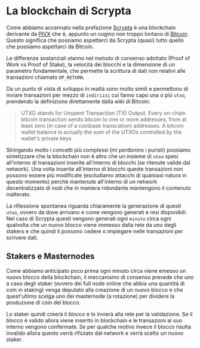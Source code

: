 # La blockchain di Scrypta

Come abbiamo accennato nella prefazione [Scrypta](https://scryptachain.org) è una blockchain derivante da [PIVX](https://pivx.org/) che è, appunto un cugino non troppo lontano di [Bitcoin](https://bitcoin.org/it/). Questo significa che possiamo aspettarci da Scrypta (quasi) tutto quello che possiamo aspettarci da Bitcoin.

Le differenze sostanziali stanno nel metodo di consenso adottato (Proof of Work vs Proof of Stake), la velocità dei blocchi e la dimensione di un parametro fondamentale, che permette la scrittura di dati non relativi alle transazioni chiamato `OP_RETURN`.

Da un punto di vista di sviluppo in realtà sono molto simili e permettono di inviare transazioni per mezzo di `indirizzi` cui fanno capo una o più `utxo`, prendendo la definizione direttamente dalla wiki di Bitcoin:

> UTXO stands for Unspent Transaction (TX) Output. Every on-chain bitcoin transaction sends bitcoin to one or more addresses, from at least zero (in case of a coinbase transcation) addresses. A bitcoin wallet balance is actually the sum of the UTXOs controlled by the wallet's private keys.

Stringando molto i concetti più complessi (mi perdonino i puristi) possiamo sintetizzare che la blockchain non è altro che un insieme di `utxo` spesi all'interno di transazioni inserite all'interno di blocchi (se ritenute valide dal network). Una volta inserite all'interno di blocchi queste transazioni non possono essere più modificate (escludiamo attacchi di qualsiasi natura in questo momento) perchè mantenute all'interno di un network decentralizzato di nodi che in maniera ridondante mantengono il contenuto inalterato.

La riflessione spontanea riguarda chiaramente la generazione di questi `utxo`, ovvero da dove arrivano e come vengono generati e resi disponibili. Nel caso di Scrypta questi vengono generati ogni `minuto` circa ogni qualvolta che un nuovo blocco viene immesso dalla rete da uno degli stakers e che quindi li possono cedere o impiegare nelle transazioni per scrivere dati.

## Stakers e Masternodes

Come abbiamo anticipato poco prima ogni minuto circa viene emesso un nuovo blocco della blockchain, il meccanismo di consenso prevede che uno a caso degli staker (ovvero dei full node online che abbia una quantità di coin in staking) venga deputato alla creazione di un nuovo blocco e che quest'ultimo scelga uno dei masternode (a rotazione) per dividere la produzione di coin del blocco.

Lo staker quindi creerà il blocco e lo invierà alla rete per la validazione. Se il blocco è valido allora viene inserito in blockchain e le transazioni al suo interno vengono confermate. Se per qualche motivo invece il blocco risulta invalido allora questo verrà rifiutato dal network e verrà scelto un nuovo staker.
